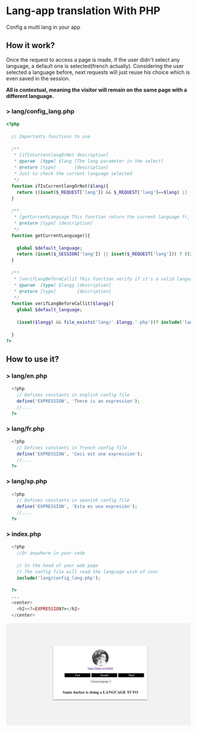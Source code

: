 # Lang-app translation With **PHP**
Config a multi lang in your app

## How it work?
Once the request to access a page is made, if the user didn't select any language, a default one is selected(french actually). Considering the user selected a language before, next requests will just reuse his choice which is even saved in the session.

**All is contextual, meaning the visitor will remain on the same page with a different language.**
### > lang/config_lang.php
```php
<?php 
  
  // Importants functions to use 

  /**
   * [ifIsCurrentlangOrNot description]
   * @param  [type] $lang [The lang parameter in the select]
   * @return [type]       [description]
   * Just to check the current language selected
   */
  function ifIsCurrentlangOrNot($lang){
    return ((isset($_REQUEST['lang']) && $_REQUEST['lang']==$lang) || (isset($_SESSION['lang']) && $_SESSION['lang']==$lang))? true : false ;
  }

  /**
   * [getCurrentLanguage This function return the current language fr, en, sp,...]
   * @return [type] [description]
   */
  function getCurrentLanguage(){

    global $default_language;
    return (isset($_SESSION['lang']) || isset($_REQUEST['lang'])) ? ((isset($_SESSION['lang']) && !isset($_REQUEST['lang'])) ? $_SESSION['lang'] : $_REQUEST['lang']) : $default_language;
  }

  /**
   * [verifLangBeforeCallit This function verify if it's a valid language before set it as the current language]
   * @param  [type] $langg [description]
   * @return [type]        [description]
   */
  function verifLangBeforeCallit($langg){
    global $default_language;
    
    (isset($langg) && file_exists('lang/'.$langg.'.php'))? include('lang/'.$langg.'.php'): include('lang/'.$default_language.'.php');

  }
?>

```
## How to use it?

### > lang/en.php
```php
  <?php 
    // Defines constants in english config file
    define('EXPRESSION', 'There is an expression');
    //....
  ?>
```
### > lang/fr.php
```php
  <?php 
    // Defines constants in french config file
    define('EXPRESSION', 'Ceci est une expression');
    //....
  ?>
```

### > lang/sp.php
```php
  <?php 
    // Defines constants in spanish config file
    define('EXPRESSION', 'Esta es una expresión');
    //....
  ?>
```

### > index.php 
```php
  <?php 
    //Or anywhere in your code

    // In the head of your web page
    // The config file will read the language wish of user
    include('lang/config_lang.php');
  
  ?>
  ...
  <center>
    <h2><?=EXPRESSION?></h2>
  </center>
```

<img src="img/capture.png" >
